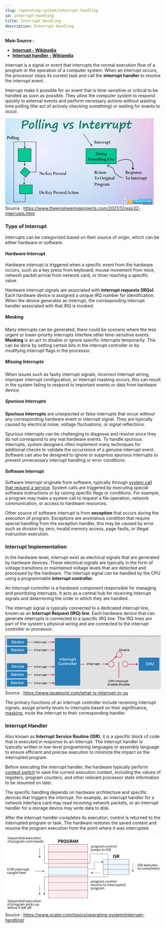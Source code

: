 ```yaml
---
slug: /operating-system/interrupt-handling
id: interrupt-handling
title: Interrupt Handling
description: Interrupt Handling
---
```


**Main Source :**

- **[Interrupt - Wikipedia](https://en.wikipedia.org/wiki/Interrupt)**
- **[Interrupt handler - Wikipedia](https://en.wikipedia.org/wiki/Interrupt_handler)**

Interrupt is a signal or event that interrupts the normal execution flow of a program or the operation of a computer system. When an interrupt occurs, the processor stops its current task and call the **interrupt handler** to resolve the interrupt event.

Interrupt make it possible for an event that is time-sensitive or critical to be handled as soon as possible. They allow the computer system to respond quickly to external events and perform necessary actions without wasting time polling (the act of actively checking something) or waiting for events to occur.

![Polling vs interrupt](./polling-vs-interrupt.png)  
Source : https://www.theengineeringprojects.com/2021/12/esp32-interrupts.html

### Type of Interrupt

Interrupts can be categorized based on their source of origin, which can be either hardware or software.

#### Hardware Interrupt

Hardware interrupt is triggered when a specific event from the hardware occurs, such as a key press from keyboard, mouse movement from mice, network packet arrival from network card, or timer reaching a specific value.

Hardware interrupt signals are associated with **interrupt requests (IRQs)**. Each hardware device is assigned a unique IRQ number for identification. When the device generates an interrupt, the corresponding interrupt handler associated with that IRQ is invoked.

##### Masking

Many interrupts can be generated, there could be scenario where the less urgent or lower-priority interrupts interfere other time-sensitive events. **Masking** is an act to disable or ignore specific interrupts temporarily. This can be done by setting certain bits in the interrupt controller or by modifying interrupt flags in the processor.

##### Missing Interrupts

When issues such as faulty interrupt signals, incorrect interrupt wiring, improper interrupt configuration, or interrupt masking occurs, this can result in the system failing to respond to important events or data from hardware device.

##### Sporious Interrupts

**Spurious Interrupts** are unexpected or false interrupts that occur without any corresponding hardware event or interrupt signal. They are typically caused by electrical noise, voltage fluctuations, or signal reflections.

Spurious interrupts can be challenging to diagnose and resolve since they do not correspond to any real hardware events. To handle spurious interrupts, system designers often implement many techniques for additional checks to validate the occurrence of a genuine interrupt event. Software can also be designed to ignore or suppress spurious interrupts to prevent unnecessary interrupt handling or error conditions.

#### Software Interrupt

Software interrupt originate from software, typically through [system call that request a service](/operating-system/system-call-and-service). System calls are triggered by executing special software instructions or by raising specific flags or conditions. For example, a program may make a system call to request a file operation, network communication, or access to hardware resources.

Other source of software interrupt is from **exception** that occurs during the execution of program. Exceptions are anomalous condition that require special handling from the exception handler, this may be caused by error such as division by zero, invalid memory access, page faults, or illegal instruction execution.

### Interrupt Implementation

In the hardware-level, interrupt exist as electrical signals that are generated by hardware devices. These electrical signals are typically in the form of voltage transitions or maintained voltage levels that are detected and processed by the hardware. The interrupt signal can be handled by the CPU using a programmable **interrupt controller**.

An interrupt controller is a hardware component responsible for managing and prioritizing interrupts. It acts as a central hub for receiving interrupt signals and determining the order in which they are handled.

The interrupt signal is typically connected to a dedicated interrupt line, known as an **Interrupt Request (IRQ) line**. Each hardware device that can generate interrupts is connected to a specific IRQ line. The IRQ lines are part of the system's physical wiring and are connected to the interrupt controller or processor.

![Interrupt controller](./interrupt-controller.png)  
Source : https://www.javatpoint.com/what-is-interrupt-in-os

The primary functions of an interrupt controller include receiving interrupt signals, assign priority levels to interrupts based on their significance, [masking](#masking), route the interrupt to their corresponding handler.

### Interrupt Handler

Also known as **Interrupt Service Routine (ISR)**, it is a specific block of code that is executed in response to an interrupt. The interrupt handler is typically written in low-level programming languages or assembly language to ensure efficient and precise execution to minimize the impact on the interrupted program.

Before executing the interrupt handler, the hardware typically perform [context switch](/operating-system/process-management#context-switch) to save the current execution context, including the values of registers, program counters, and other relevant processor state information to be resumed on later.

The specific handling depends on hardware architecture and specific devices that triggers the interrupt. For example, an interrupt handler for a network interface card may read incoming network packets, or an interrupt handler for a storage device may write data to disk.

After the interrupt handler completes its execution, control is returned to the interrupted program or task. The hardware restores the saved context and resume the program execution from the point where it was interrupted.

![Interrupt handling](./interrupt-handling.png)  
Source : https://www.scaler.com/topics/operating-system/interrupt-handling/
